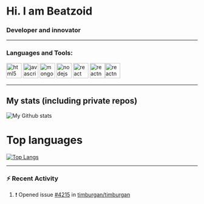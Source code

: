 # Hi. I am Beatzoid

### Developer and innovator

---

### Languages and Tools:

<img src="https://devicons.github.io/devicon/devicon.git/icons/html5/html5-original-wordmark.svg" alt="html5" width="40" height="40"/> <img src="https://devicons.github.io/devicon/devicon.git/icons/javascript/javascript-original.svg" alt="javascript" width="40" height="40"/> <img src="https://devicons.github.io/devicon/devicon.git/icons/mongodb/mongodb-original-wordmark.svg" alt="mongodb" width="40" height="40"/> <img src="https://devicons.github.io/devicon/devicon.git/icons/nodejs/nodejs-original-wordmark.svg" alt="nodejs" width="40" height="40"/> <img src="https://devicons.github.io/devicon/devicon.git/icons/react/react-original-wordmark.svg" alt="react" width="40" height="40"/> <img src="https://reactnative.dev/img/header_logo.svg" alt="reactnative" width="40" height="40"/><img src="https://devicons.github.io/devicon/devicon.git/icons/css3/css3-original-wordmark.svg" alt="reactnative" width="40" height="40"/></p>

---

## My stats (including private repos)

![My Github stats](https://github-readme-stats.beatzoid.vercel.app/api?username=Beatzoid&count_private=true&show_icons=true&theme=radical)

# Top languages

[![Top Langs](https://github-readme-stats.beatzoid.vercel.app/api/top-langs/?username=beatzoid&theme=radical)](https://github.com/anuraghazra/github-readme-stats)

---

### ⚡ Recent Activity

<!--START_SECTION:activity-->
1. ❗️ Opened issue [#4215](https://github.com//timburgan/timburgan/issues/4215) in [timburgan/timburgan](https://github.com//timburgan/timburgan)
<!--END_SECTION:activity-->
